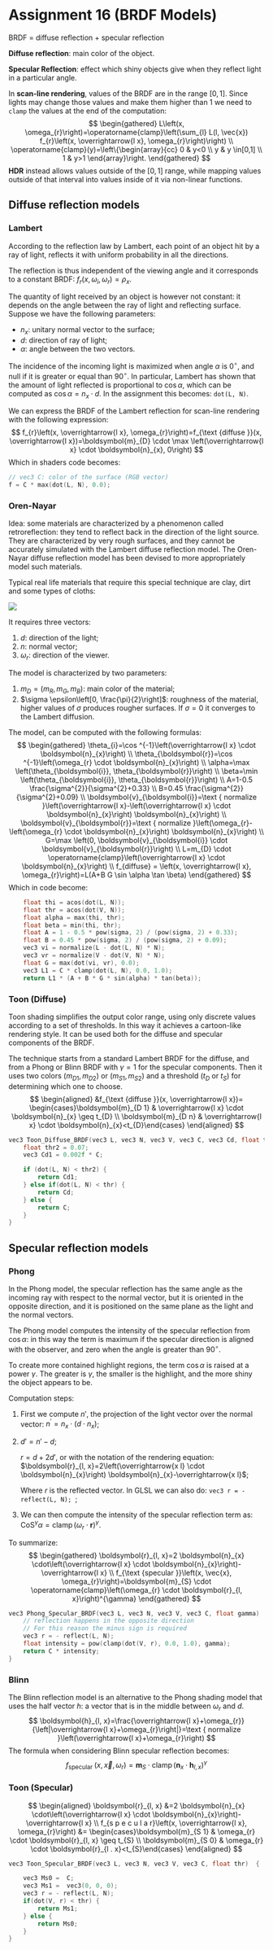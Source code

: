 # Assignment 16 (BRDF Models)

BRDF = diffuse reflection + specular reflection

**Diffuse reflection**: main color of the object.

**Specular Reflection**: effect which shiny objects give when they reflect light in a particular angle.

In **scan-line rendering**, values of the BRDF are in the range $[0, 1]$. Since lights may change those values and make them higher than 1 we need to `clamp` the values at the end of the computation:
$$
\begin{gathered}
L\left(x, \omega_{r}\right)=\operatorname{clamp}\left(\sum_{l} L(l, \vec{x}) f_{r}\left(x, \overrightarrow{l x}, \omega_{r}\right)\right) \\
\operatorname{clamp}(y)=\left\{\begin{array}{cc}
0 & y<0 \\
y & y \in[0,1] \\
1 & y>1
\end{array}\right.
\end{gathered}
$$
**HDR** instead allows values outside of the $[0, 1]$ range, while mapping values outside of that interval into values inside of it via non-linear functions.

## Diffuse reflection models

### Lambert

According to the reflection law by Lambert, each point of an  object hit by a ray of light, reflects it with uniform probability in all the directions.

The reflection is thus independent of the viewing angle and it  corresponds to a constant BRDF: $f_{r}\left(x, \omega_{i}, \omega_{r}\right)=\rho_{x}$.

The quantity of light received by an object is however not  constant: it depends on the angle between the ray of light and reflecting surface. Suppose we have the following parameters:

* $n_x$: unitary normal vector to the surface;
* $d$: direction of ray of light;
* $\alpha$: angle between the two vectors.

The incidence of the incoming light is maximized when angle $\alpha$ is $0^{\circ}$, and null if it is greater or equal than $90^{\circ}$. In particular, Lambert has shown that the amount of light  reflected is proportional to $\cos{\alpha}$, which can be computed as $\cos{\alpha} = n_x \cdot d$. In the assignment this becomes: `dot(L, N)`.

We can express the BRDF of the Lambert reflection for scan-line rendering  with the following expression: 
$$
f_{r}\left(x, \overrightarrow{l x}, \omega_{r}\right)=f_{\text {diffuse }}(x, \overrightarrow{l x})=\boldsymbol{m}_{D} \cdot \max \left(\overrightarrow{l x} \cdot \boldsymbol{n}_{x}, 0\right)
$$
Which in shaders code becomes:

```c
// vec3 C: color of the surface (RGB vector)
f = C * max(dot(L, N), 0.0);
```

###  Oren-Nayar

Idea: some materials are characterized by a phenomenon called retroreflection: they tend to reflect back in the direction of the light source. They are characterized by very rough surfaces, and they cannot be accurately simulated with the Lambert diffuse reflection model. The Oren-Nayar diffuse reflection model has been devised to more appropriately model such materials.

Typical real life materials that require this special technique are  clay, dirt and some types of cloths:

![](assets/oren.png)

It requires three vectors:

1. $d$: direction of the light;
2. $n$: normal vector;
3. $\omega_r$: direction of the viewer.

The model is characterized by two parameters:

1. $m_{D}=\left(m_{R}, m_{G}, m_{B}\right)$: main color of the material;
2. $\sigma \epsilon\left[0, \frac{\pi}{2}\right]$: roughness of the material, higher values of $\sigma$ produces rougher surfaces. If $\sigma = 0$ it converges to the Lambert diffusion.

The model, can be computed with the following formulas:
$$
\begin{gathered}
\theta_{i}=\cos ^{-1}\left(\overrightarrow{l x} \cdot \boldsymbol{n}_{x}\right) \\
\theta_{\boldsymbol{r}}=\cos ^{-1}\left(\omega_{r} \cdot \boldsymbol{n}_{x}\right) \\
\alpha=\max \left(\theta_{\boldsymbol{i}}, \theta_{\boldsymbol{r}}\right) \\
\beta=\min \left(\theta_{\boldsymbol{i}}, \theta_{\boldsymbol{r}}\right) \\
A=1-0.5 \frac{\sigma^{2}}{\sigma^{2}+0.33} \\
B=0.45 \frac{\sigma^{2}}{\sigma^{2}+0.09} \\
\boldsymbol{v}_{\boldsymbol{i}}=\text { normalize }\left(\overrightarrow{l x}-\left(\overrightarrow{l x} \cdot \boldsymbol{n}_{x}\right) \boldsymbol{n}_{x}\right) \\
\boldsymbol{v}_{\boldsymbol{r}}=\text { normalize }\left(\omega_{r}-\left(\omega_{r} \cdot \boldsymbol{n}_{x}\right) \boldsymbol{n}_{x}\right) \\
G=\max \left(0, \boldsymbol{v}_{\boldsymbol{i}} \cdot \boldsymbol{v}_{\boldsymbol{r}}\right) \\
L=m_{D} \cdot \operatorname{clamp}\left(\overrightarrow{l x} \cdot \boldsymbol{n}_{x}\right) \\
f_{diffuse} = \left(x, \overrightarrow{l x}, \omega_{r}\right)=L(A+B G \sin \alpha \tan \beta)
\end{gathered}
$$
Which in code become:

```c
	float thi = acos(dot(L, N));
	float thr = acos(dot(V, N));
	float alpha = max(thi, thr);
	float beta = min(thi, thr);
	float A = 1 - 0.5 * pow(sigma, 2) / (pow(sigma, 2) + 0.33);
	float B = 0.45 * pow(sigma, 2) / (pow(sigma, 2) + 0.09);
	vec3 vi = normalize(L - dot(L, N) * N);
	vec3 vr = normalize(V - dot(V, N) * N);
	float G = max(dot(vi, vr), 0.0);
	vec3 L1 = C * clamp(dot(L, N), 0.0, 1.0);
	return L1 * (A + B * G * sin(alpha) * tan(beta));
```

### Toon (Diffuse)

Toon shading simplifies the  output color range, using only discrete values according to  a set of thresholds. In this way it achieves a cartoon-like rendering style. It can be used both for the diffuse and specular components of the BRDF.

The technique starts from a standard Lambert BRDF for the diffuse, and from a Phong or Blinn BRDF with $\gamma = 1$ for the specular components. Then it uses two colors $(m_{D1}, m_{D2})$ or $(m_{S1}, m_{S2})$ and a threshold ($t_D$ or $t_S$) for determining which one to choose.
$$
\begin{aligned}
&f_{\text {diffuse }}(x, \overrightarrow{l x})= \begin{cases}\boldsymbol{m}_{D 1} & \overrightarrow{l x} \cdot \boldsymbol{n}_{x} \geq t_{D} \\
\boldsymbol{m}_{D n} & \overrightarrow{l x} \cdot \boldsymbol{n}_{x}<t_{D}\end{cases}
\end{aligned}
$$

```c
vec3 Toon_Diffuse_BRDF(vec3 L, vec3 N, vec3 V, vec3 C, vec3 Cd, float thr) {
	float thr2 = 0.07;
	vec3 Cd1 = 0.002f * C;

	if (dot(L, N) < thr2) {
		return Cd1;
	} else if(dot(L, N) < thr) {
		return Cd;
	} else {
		return C;
	}
}
```

## Specular reflection models

### Phong

In the Phong model, the specular reflection has the same  angle as the incoming ray with respect to the normal vector,  but it is oriented in the opposite direction, and it is positioned on the same plane as the light and the normal vectors.

The Phong model computes the intensity of the specular reflection from $\cos{\alpha}$: in this way the term is maximum if the  specular direction is aligned with the observer, and zero  when the angle is greater than $90^{\circ}$.

To create more contained highlight regions, the term $\cos{\alpha}$ is  raised at a power $\gamma$. The greater is $\gamma$, the smaller is the  highlight, and the more shiny the object appears to be.

Computation steps:

1. First we compute $n'$,  the projection of the light vector over the normal vector: $n^{\prime}=n_{x} \cdot\left(d \cdot n_{x}\right)$;

2. $d' = n' - d$;

   $r = d + 2d'$, or with the notation of the rendering equation: $\boldsymbol{r}_{l, x}=2\left(\overrightarrow{x l} \cdot \boldsymbol{n}_{x}\right) \boldsymbol{n}_{x}-\overrightarrow{x l}$;

   Where $r$ is the reflected vector. In GLSL we can also do: `vec3 r = -reflect(L, N); `;

3. We can then compute the intensity of the specular reflection term as: $\operatorname{CoS}^{\gamma} \alpha=\operatorname{clamp}\left(\omega_{r} \cdot \boldsymbol{r}\right)^{\gamma}$.

To summarize:
$$
\begin{gathered}
\boldsymbol{r}_{l, x}=2 \boldsymbol{n}_{x} \cdot\left(\overrightarrow{l x} \cdot \boldsymbol{n}_{x}\right)-\overrightarrow{l x} \\
f_{\text {specular }}\left(x, \vec{x}, \omega_{r}\right)=\boldsymbol{m}_{S} \cdot \operatorname{clamp}\left(\omega_{r} \cdot \boldsymbol{r}_{l, x}\right)^{\gamma}
\end{gathered}
$$

```c
vec3 Phong_Specular_BRDF(vec3 L, vec3 N, vec3 V, vec3 C, float gamma)  {
	// reflection happens in the opposite direction
	// For this reason the minus sign is required
	vec3 r = - reflect(L, N);
	float intensity = pow(clamp(dot(V, r), 0.0, 1.0), gamma);
	return C * intensity;
}
```

### Blinn

The Blinn reflection model is an alternative to the Phong shading model that uses the half vector $h$: a vector that is in  the middle between $\omega_r$ and $d$.
$$
\boldsymbol{h}_{l, x}=\frac{\overrightarrow{l x}+\omega_{r}}{\left|\overrightarrow{l x}+\omega_{r}\right|}=\text { normalize }\left(\overrightarrow{l x}+\omega_{r}\right)
$$
The formula when considering Blinn specular reflection becomes:
$$
f_{\text {specular }}\left(x, \vec{x}, \omega_{r}\right)=\boldsymbol{m}_{S} \cdot \operatorname{clamp}\left(\boldsymbol{n}_{x} \cdot \boldsymbol{h}_{l, x}\right)^{\gamma}
$$

### Toon (Specular)

$$
\begin{aligned}
\boldsymbol{r}_{l, x} &=2 \boldsymbol{n}_{x} \cdot\left(\overrightarrow{l x} \cdot \boldsymbol{n}_{x}\right)-\overrightarrow{l x} \\
f_{s p e c u l a r}\left(x, \overrightarrow{l x}, \omega_{r}\right) &= \begin{cases}\boldsymbol{m}_{S 1} & \omega_{r} \cdot \boldsymbol{r}_{l, x} \geq t_{S} \\
\boldsymbol{m}_{S 0} & \omega_{r} \cdot \boldsymbol{r}_{l . x}<t_{S}\end{cases}
\end{aligned}
$$

```c
vec3 Toon_Specular_BRDF(vec3 L, vec3 N, vec3 V, vec3 C, float thr)  {

	vec3 Ms0 =  C;
	vec3 Ms1 =  vec3(0, 0, 0);
	vec3 r = - reflect(L, N);
	if(dot(V, r) < thr) {
		return Ms1;
	} else {
		return Ms0;
	}
}
```

